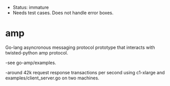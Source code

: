  * Status: immature
 * Needs test cases.  Does not handle error boxes.


amp
===

Go-lang asyncronous messaging protocol prototype that interacts with twisted-python amp protocol.  

-see go-amp/examples.

-around 42k request response transactions per second using c1-xlarge and examples/client_server.go on two machines.
